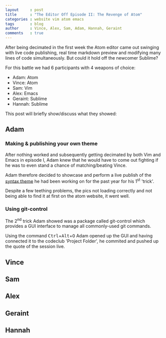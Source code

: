 ```yaml
---
layout     : post
title      : "The Editor Off Episode II: The Revenge of Atom"
categories : website vim atom emacs
tags       : blog
author     : Vince, Alex, Sam, Adam, Hannah, Geraint
comments   : true
---
```


After being decimated in the first week the Atom editor came out swinging with live code publishing,
real time markdown preview and modifying many lines of code simultaneously. But could it hold off the
newcomer Sublime?

For this battle we had 6 participants with 4 weapons of choice:

- Adam: Atom
- Vince: Atom
- Sam: Vim
- Alex: Emacs
- Geraint: Sublime
- Hannah: Sublime


This post will briefly show/discuss what they showed:

## Adam

### Making & publishing your own theme

After nothing worked and subsequently getting decimated by both
Vim and Emacs in episode I, Adam knew that he would have to come
out fighting if he was to even stand a chance of matching/beating Vince.

Adam therefore decided to showcase and perform a live publish of the
[syntax theme][The Matrix] he had been working on for the past year
for his 1<sup>st</sup> 'trick'.

Despite a few teething problems, the pics not loading correctly and
not being able to find it at first on the atom website, it went well.


### Using git-control

The 2<sup>nd</sup> trick Adam showed was a package called git-control
which provides a GUI interface to manage all commonly-used git commands.  

Using the command <kbd>Ctrl</kbd>+<kbd>Alt</kbd>+<kbd>O</kbd> Adam opened
up the GUI and having connected it to the codeclub 'Project Folder', he
commited and pushed up the quote of the session live.



## Vince


## Sam


## Alex



## Geraint


## Hannah



[The Matrix]: https://atom.io/themes/the-matrix-syntax
